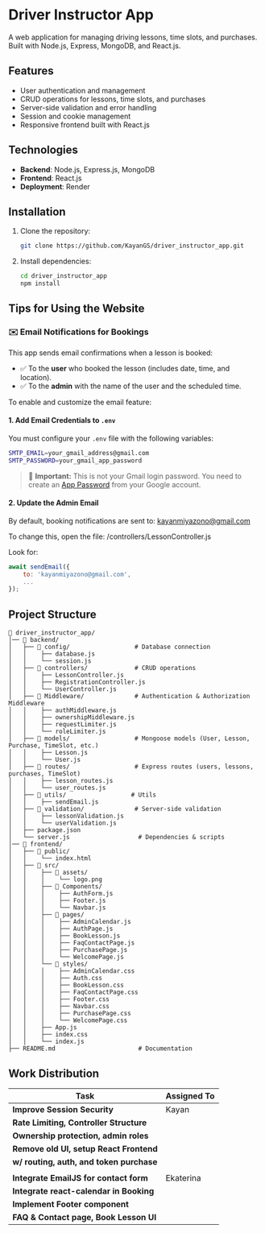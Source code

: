 # Driver Instructor App

A web application for managing driving lessons, time slots, and purchases. Built with Node.js, Express, MongoDB, and React.js.

## Features
- User authentication and management
- CRUD operations for lessons, time slots, and purchases
- Server-side validation and error handling
- Session and cookie management
- Responsive frontend built with React.js

## Technologies
- **Backend**: Node.js, Express.js, MongoDB
- **Frontend**: React.js
- **Deployment**: Render

## Installation
1. Clone the repository:
   ```bash
   git clone https://github.com/KayanGS/driver_instructor_app.git
   ```
2. Install dependencies:
   ```bash
   cd driver_instructor_app
   npm install
   ```

## Tips for Using the Website

### ✉️ Email Notifications for Bookings

This app sends email confirmations when a lesson is booked:
- ✅ To the **user** who booked the lesson (includes date, time, and location).
- ✅ To the **admin** with the name of the user and the scheduled time.

To enable and customize the email feature:

#### 1. Add Email Credentials to `.env`
You must configure your `.env` file with the following variables:
   ```bash
   SMTP_EMAIL=your_gmail_address@gmail.com
   SMTP_PASSWORD=your_gmail_app_password
   ```

> 🔐 **Important:** This is not your Gmail login password. You need to create an [App Password](https://support.google.com/accounts/answer/185833?hl=en) from your Google account.

#### 2. Update the Admin Email
By default, booking notifications are sent to: kayanmiyazono@gmail.com


To change this, open the file: /controllers/LessonController.js

Look for:
```js
await sendEmail({
    to: 'kayanmiyazono@gmail.com',
    ...
});
```

## Project Structure
```
📂 driver_instructor_app/
│── 📂 backend/
│   ├── 📂 config/                  # Database connection
│   │    ├── database.js
│   │    └── session.js
│   ├── 📂 controllers/             # CRUD operations
│   │    ├── LessonController.js
│   │    ├── RegistrationController.js
│   │    └── UserController.js
│   ├── 📂 Middleware/              # Authentication & Authorization Middleware
│   │    ├── authMiddleware.js
│   │    ├── ownershipMiddleware.js
│   │    ├── requestLimiter.js
│   │    └── roleLimiter.js
│   ├── 📂 models/                  # Mongoose models (User, Lesson, Purchase, TimeSlot, etc.)
│   │    ├── Lesson.js
│   │    └── User.js
│   ├── 📂 routes/                  # Express routes (users, lessons, purchases, TimeSlot)
│   │    ├── lesson_routes.js   
│   │    └── user_routes.js
│   ├── 📂 utils/                  # Utils
│   │    ├── sendEmail.js  
│   ├── 📂 validation/              # Server-side validation
│   │    ├── lessonValidation.js
│   │    └── userValidation.js
│   ├── package.json
│   └── server.js                   # Dependencies & scripts
│── 📂 frontend/
│   ├── 📂 public/
│   │    └── index.html
│   ├── 📂 src/
│   │    ├── 📂 assets/
│   │    │    └── logo.png
│   │    ├── 📂 Components/
│   │    │    ├── AuthForm.js
│   │    │    ├── Footer.js
│   │    │    └── Navbar.js
│   │    ├── 📂 pages/
│   │    │    ├── AdminCalendar.js
│   │    │    ├── AuthPage.js
│   │    │    ├── BookLesson.js
│   │    │    ├── FaqContactPage.js
│   │    │    ├── PurchasePage.js
│   │    │    └── WelcomePage.js
│   │    └── 📂 styles/
│   │    │    ├── AdminCalendar.css
│   │    │    ├── Auth.css
│   │    │    ├── BookLesson.css
│   │    │    ├── FaqContactPage.css
│   │    │    ├── Footer.css
│   │    │    ├── Navbar.css
│   │    │    ├── PurchasePage.css
│   │    │    └── WelcomePage.css
│   │    ├── App.js
│   │    ├── index.css
│   │    └── index.js
├── README.md                       # Documentation
```

## Work Distribution
| Task                                      | Assigned To |
|-------------------------------------------|-------------|
| **Improve Session Security**              | Kayan       |
| **Rate Limiting, Controller Structure**   |             |
| **Ownership protection, admin roles**     |             |
| **Remove old UI, setup React Frontend**   |             |
| **w/ routing, auth, and token purchase**  |             |
|                                           |             |
| **Integrate EmailJS for contact form**    | Ekaterina   |
| **Integrate react-calendar in Booking**   |             |
| **Implement Footer component**            |             |
| **FAQ & Contact page, Book Lesson UI**    |             |
